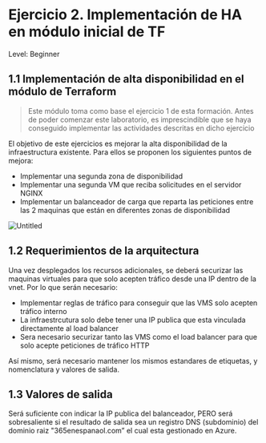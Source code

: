 # Ejercicio 2. Implementación de HA en módulo inicial de TF

Level: Beginner

## 1.1 Implementación de alta disponibilidad en el módulo de Terraform

> Este módulo toma como base el ejercicio 1 de esta formación. Antes de poder comenzar este laboratorio, es imprescindible que se haya conseguido implementar las actividades descritas en dicho ejercicio
> 

El objetivo de este ejercicios es mejorar la alta disponibilidad de la infraestructura existente. Para ellos se proponen los siguientes puntos de mejora:

- Implementar una segunda zona de disponibilidad
- Implementar una segunda VM que reciba solicitudes en el servidor NGINX
- Implementar un balanceador de carga que reparta las peticiones entre las 2 maquinas que están en diferentes zonas de disponibilidad

![Untitled](Ejercicio%202%20Implementacio%CC%81n%20de%20HA%20en%20mo%CC%81dulo%20inici%2064af4f091d894838a0860342d5cbefc2/Untitled.png)

## 1.2 Requerimientos de la arquitectura

Una vez desplegados los recursos adicionales, se deberá securizar las maquinas virtuales para que solo acepten tráfico desde una IP dentro de la vnet. Por lo que serán necesario:

- Implementar reglas de tráfico para conseguir que las VMS solo acepten tráfico interno
- La infraestrcutura solo debe tener una IP publica que esta vinculada directamente al load balancer
- Sera necesario securizar tanto las VMS como el load balancer para que solo acepte peticiones de tráfico HTTP

Así mismo, será necesario mantener los mismos estandares de etiquetas, y nomenclatura y valores de salida.

## 1.3 Valores de salida

Será suficiente con indicar la IP publica del balanceador, PERO será sobresaliente si el resultado de salida sea un registro DNS (subdominio) del dominio raiz "365enespanaol.com” el cual esta gestionado en Azure.